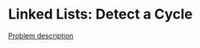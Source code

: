 # Linked Lists: Detect a Cycle

[Problem description](https://www.hackerrank.com/challenges/ctci-linked-list-cycle)
